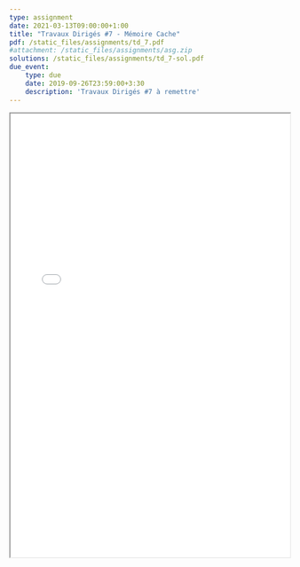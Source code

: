 ```yaml
---
type: assignment
date: 2021-03-13T09:00:00+1:00
title: "Travaux Dirigés #7 - Mémoire Cache"
pdf: /static_files/assignments/td_7.pdf
#attachment: /static_files/assignments/asg.zip
solutions: /static_files/assignments/td_7-sol.pdf
due_event:
    type: due
    date: 2019-09-26T23:59:00+3:30
    description: 'Travaux Dirigés #7 à remettre'
---
```

<iframe src="{{ page.pdf | prepend: site.baseurl | prepend : site.url}}" width="100%" height="800em"></iframe>
